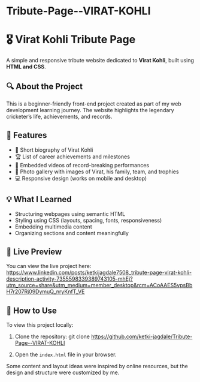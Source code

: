 # Tribute-Page--VIRAT-KOHLI
# 🎖 Virat Kohli Tribute Page

A simple and responsive tribute website dedicated to **Virat Kohli**, built using **HTML and CSS**.

## 🔍 About the Project

This is a beginner-friendly front-end project created as part of my web development learning journey. The website highlights the legendary cricketer’s life, achievements, and records.

## 🧩 Features

- 📝 Short biography of Virat Kohli  
- 🏆 List of career achievements and milestones  
- 🎥 Embedded videos of record-breaking performances  
- 📸 Photo gallery with images of Virat, his family, team, and trophies  
- 💻 Responsive design (works on mobile and desktop)

## 💡 What I Learned

- Structuring webpages using semantic HTML  
- Styling using CSS (layouts, spacing, fonts, responsiveness)  
- Embedding multimedia content  
- Organizing sections and content meaningfully

## 🚀 Live Preview

You can view the live project here: https://www.linkedin.com/posts/ketkijagdale7508_tribute-page-virat-kohli-description-activity-7355598339389743105-mhEj?utm_source=share&utm_medium=member_desktop&rcm=ACoAAES5vpsBbH7r207Rj09DymuQ_nryKnfT_VE

## 📁 How to Use

To view this project locally:

1. Clone the repository:
   git clone  https://github.com/ketki-jagdale/Tribute-Page--VIRAT-KOHLI 

2. Open the `index.html` file in your browser.
   
Some content and layout ideas were inspired by online resources, but the design and structure were customized by me.


